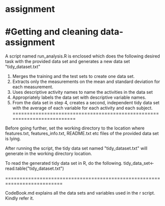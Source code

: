 # assignment
#Getting and cleaning data- assignment
=========================================================================
A script named run_analysis.R is enclosed which does the following 
desired task with the provided data set and generates a new data set
"tidy_dataset.txt" 

1. Merges the training and the test sets to create one data set.
2. Extracts only the measurements on the mean and standard deviation 
for each measurement.
3. Uses descriptive activity names to name the activities in the data set
4. Appropriately labels the data set with descriptive variable names.
5. From the data set in step 4, creates a second, independent tidy data 
set with the average of each variable for each activity and each subject.
=========================================================================

Before going further, set the working directory to the location where features.txt, 
features_info.txt, README.txt etc files of the provided data set is lying.

After running the script, the tidy data set named "tidy_dataset.txt" will
generate in the working directory location. 

To read the generated tidy data set in R, do the following. 
tidy_data_set<-read.table("tidy_dataset.txt")

==========================================================================

CodeBook.md explains all the data sets and variables used in the r script. Kindly refer it. 

